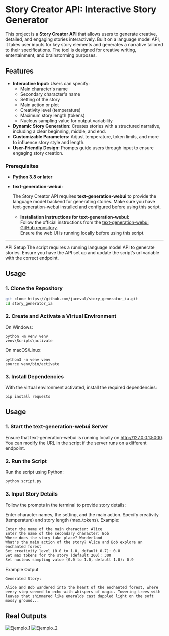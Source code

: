 # Story Creator API: Interactive Story Generator

This project is a **Story Creator API** that allows users to generate creative, detailed, and engaging stories interactively. Built on a language model API, it takes user inputs for key story elements and generates a narrative tailored to their specifications. The tool is designed for creative writing, entertainment, and brainstorming purposes.

## Features

- **Interactive Input:** Users can specify:
  - Main character's name
  - Secondary character's name
  - Setting of the story
  - Main action or plot
  - Creativity level (temperature)
  - Maximum story length (tokens)
  - Nucleus sampling value for output variability
- **Dynamic Story Generation:** Creates stories with a structured narrative, including a clear beginning, middle, and end.
- **Customizable Parameters:** Adjust temperature, token limits, and more to influence story style and length.
- **User-Friendly Design:** Prompts guide users through input to ensure engaging story creation.

### Prerequisites

- **Python 3.8 or later**
- **text-generation-webui:** 

   The Story Creator API requires **text-generation-webui** to provide the language model backend for generating stories. Make sure you have text-generation-webui installed and configured before using this script.

   - **Installation Instructions for text-generation-webui:**  
     Follow the official instructions from the [text-generation-webui GitHub repository](https://github.com/oobabooga/text-generation-webui).  
     Ensure the web UI is running locally before using this script.  

---

API Setup
The script requires a running language model API to generate stories. Ensure you have the API set up and update the script’s url variable with the correct endpoint.

## Usage

### 1. Clone the Repository
```bash
git clone https://github.com/jaceval/story_generator_ia.git
cd story_generator_ia
```
### 2. Create and Activate a Virtual Environment
On Windows:
```
python -m venv venv
venv\Scripts\activate
```
On macOS/Linux:
```
python3 -m venv venv
source venv/bin/activate
```

### 3. Install Dependencies
With the virtual environment activated, install the required dependencies:
```
pip install requests
```

## Usage

### 1. Start the text-generation-webui Server
Ensure that text-generation-webui is running locally on http://127.0.0.1:5000. You can modify the URL in the script if the server runs on a different endpoint.

### 2. Run the Script
Run the script using Python:
```
python script.py
```
### 3. Input Story Details
Follow the prompts in the terminal to provide story details:

Enter character names, the setting, and the main action.
Specify creativity (temperature) and story length (max_tokens).
Example:
```
Enter the name of the main character: Alice  
Enter the name of the secondary character: Bob  
Where does the story take place? Wonderland  
What's the main action of the story? Alice and Bob explore an enchanted forest  
Set creativity level (0.0 to 1.0, default 0.7): 0.8  
Set max tokens for the story (default 200): 300  
Set nucleus sampling value (0.0 to 1.0, default 1.0): 0.9
```
Example Output
```
Generated Story:

Alice and Bob wandered into the heart of the enchanted forest, where every step seemed to echo with whispers of magic. Towering trees with leaves that shimmered like emeralds cast dappled light on the soft mossy ground...

```
## Real Outputs
![Ejemplo_1](https://github.com/user-attachments/assets/f63c3ce0-11b6-4beb-b35f-b2bab1e9d47b)
![Ejemplo_2](https://github.com/user-attachments/assets/a5dcaae6-aa86-43fc-be07-1d80b6cea366)

